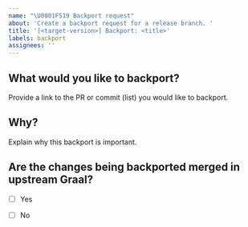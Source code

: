 ```yaml
---
name: "\U0001F519 Backport request"
about: 'Create a backport request for a release branch. '
title: '[<target-version>] Backport: <title>'
labels: backport
assignees: ''
---
```


## What would you like to backport?
Provide a link to the PR or commit (list) you would like to backport.

## Why?
Explain why this backport is important.

## Are the changes being backported merged in upstream Graal?

- [ ] Yes
- [ ] No

